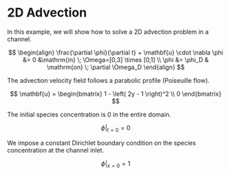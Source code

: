 # 2D Advection

In this example, we will show how to solve a 2D advection problem in a channel.

$$ \begin{align}
\frac{\partial \phi}{\partial t} + \mathbf{u} \cdot \nabla \phi &= 0 &\mathrm{in} \; \Omega=[0,3] \times [0,1] \\
\phi &= \phi_D & \mathrm{on} \; \partial \Omega_D
\end{align} $$

The advection velocity field follows a parabolic profile (Poiseuille flow).

$$ \mathbf{u} = \begin{bmatrix} 1 - \left( 2y - 1 \right)^2 \\
0 \end{bmatrix} $$

The initial species concentration is 0 in the entire domain.

$$ \phi \big|_{t=0} = 0 $$

We impose a constant Dirichlet boundary condition on the species concentration at the channel inlet.

$$ \phi \big|_{x=0} = 1 $$